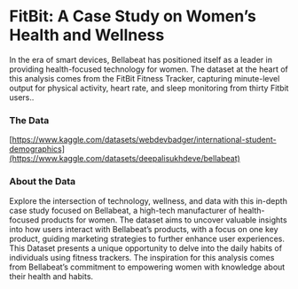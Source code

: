 # FitBit: A Case Study on Women’s Health and Wellness

In the era of smart devices, Bellabeat has positioned itself as a leader in providing health-focused technology for women. The dataset at the heart of this analysis comes from the FitBit Fitness Tracker, capturing minute-level output for physical activity, heart rate, and sleep monitoring from thirty Fitbit users..

### The Data

[https://www.kaggle.com/datasets/webdevbadger/international-student-demographics](https://www.kaggle.com/datasets/deepalisukhdeve/bellabeat)

### About the Data

Explore the intersection of technology, wellness, and data with this in-depth case study focused on Bellabeat, a high-tech manufacturer of health-focused products for women. The dataset aims to uncover valuable insights into how users interact with Bellabeat’s products, with a focus on one key product, guiding marketing strategies to further enhance user experiences. This Dataset presents a unique opportunity to delve into the daily habits of individuals using fitness trackers. The inspiration for this analysis comes from Bellabeat’s commitment to empowering women with knowledge about their health and habits.
